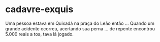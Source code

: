 # cadavre-exquis
Uma pessoa estava em Quixadá na praça do Leão então ...
Quando um grande acidente ocorreu, acertando sua perna ...
de repente encontrou 5.000 reais a toa, tava lá jogado.
